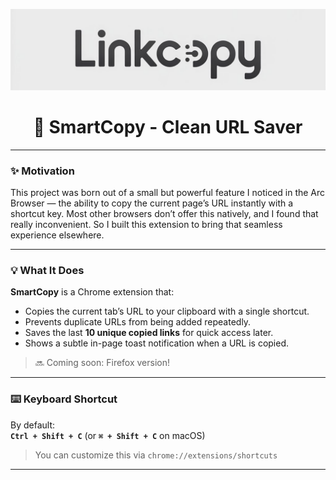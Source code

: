 <p align="center">
  <img src="icons/readmelogo.png" alt="Extension Logo" />
</p>

<h1 align="center">🔗 SmartCopy - Clean URL Saver</h1>

---

### ✨ Motivation

This project was born out of a small but powerful feature I noticed in the Arc Browser — the ability to copy the current page’s URL instantly with a shortcut key. Most other browsers don’t offer this natively, and I found that really inconvenient. So I built this extension to bring that seamless experience elsewhere.

---

### 💡 What It Does

**SmartCopy** is a Chrome extension that:

- Copies the current tab’s URL to your clipboard with a single shortcut.
- Prevents duplicate URLs from being added repeatedly.
- Saves the last **10 unique copied links** for quick access later.
- Shows a subtle in-page toast notification when a URL is copied.

> 🔜 Coming soon: Firefox version!

---

### ⌨️ Keyboard Shortcut

By default:  
**`Ctrl + Shift + C`** (or **`⌘ + Shift + C`** on macOS)

> You can customize this via `chrome://extensions/shortcuts`

---